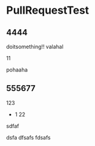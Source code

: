 # PullRequestTest

## 4444
doitsomething!!
valahal

11

pohaaha

## 555677
123
* 1
22


sdfaf


dsfa
dfsafs
fdsafs

